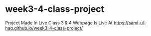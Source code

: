 # week3-4-class-project
Project Made In Live Class 3 &amp; 4
Webpage Is Live At https://sami-ul-haq.github.io/week3-4-class-project/

